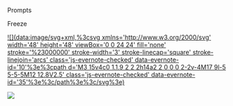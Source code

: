 Prompts

 Freeze

 [![](data:image/svg+xml,%3csvg xmlns='http://www.w3.org/2000/svg' width='48' height='48' viewBox='0 0 24 24' fill='none' stroke='%23000000' stroke-width='3' stroke-linecap='square' stroke-linejoin='arcs' class='js-evernote-checked' data-evernote-id='10'%3e%3cpath d='M3 15v4c0 1.1.9 2 2 2h14a2 2 0 0 0 2-2v-4M17 9l-5 5-5-5M12 12.8V2.5' class='js-evernote-checked' data-evernote-id='35'%3e%3c/path%3e%3c/svg%3e)](https://prompts.daverupert.com/#)

 ![](../_resources/5e386736e00412b99a52525031efd0f7.png)